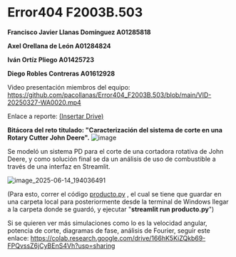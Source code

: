 # Error404 F2003B.503

**Francisco Javier Llanas Domínguez A01285818**

**Axel Orellana de León A01284824**

**Iván Ortíz Pliego A01425723**

**Diego Robles Contreras A01612928**

Video presentación miembros del equipo: https://github.com/pacollanas/Error404_F2003B.503/blob/main/VID-20250327-WA0020.mp4

Enlace a reporte: [(Insertar Drive)](https://drive.google.com/file/d/1TBY345cxjje5sMwYlnMFMMbvEcVyJaMG/view?usp=sharing)

**Bitácora del reto titulado: "Caracterización del sistema de corte en una Rotary Cutter John Deere".**
![image](https://github.com/user-attachments/assets/50e695b1-27ee-4471-94d4-d4dbca587265)

Se modeló un sistema PD para el corte de una cortadora rotativa de John Deere, y como solución final se da un análisis de uso de combustible a través de una interfaz en Streamlit.


![image_2025-06-14_194036491](https://github.com/user-attachments/assets/23b77c1f-db0c-4233-a553-1c87c8e35582)

(Para esto, correr el código [producto.py](https://github.com/pacollanas/Error404_F2003B.503/blob/main/producto.py)
, el cual se tiene que guardar en una carpeta local para posteriormente desde la terminal de Windows llegar a la carpeta donde se guardó, y ejecutar "**streamlit run producto.py**")

Si se quieren ver más simulaciones como lo es la velocidad angular, potencia de corte, diagramas de fase, análisis de Fourier, seguir este enlace: https://colab.research.google.com/drive/166hK5KiZQkb69-FPQvssZ6jCyBEnS4Vh?usp=sharing 
